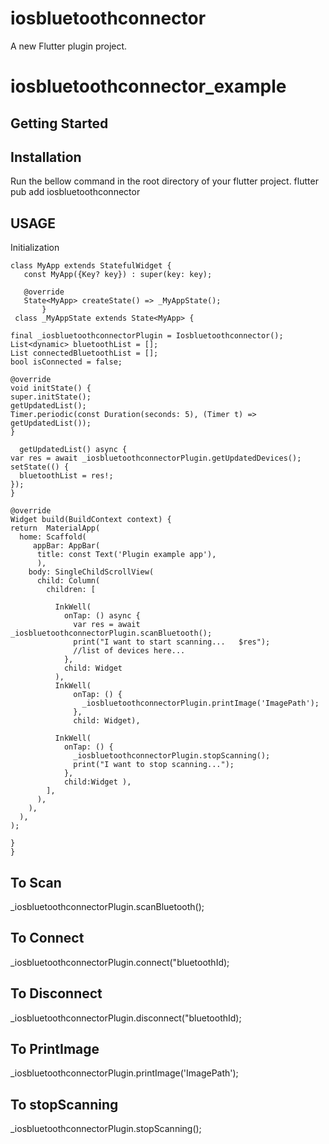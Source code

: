 # iosbluetoothconnector

A new Flutter plugin project.
# iosbluetoothconnector_example


## Getting Started

## Installation
Run the bellow command in the root directory of your flutter project.
flutter pub add iosbluetoothconnector

## USAGE
Initialization

    class MyApp extends StatefulWidget {
       const MyApp({Key? key}) : super(key: key);

       @override
       State<MyApp> createState() => _MyAppState();
           }
     class _MyAppState extends State<MyApp> {

    final _iosbluetoothconnectorPlugin = Iosbluetoothconnector();
    List<dynamic> bluetoothList = [];
    List connectedBluetoothList = [];
    bool isConnected = false;

    @override
    void initState() {
    super.initState();
    getUpdatedList();
    Timer.periodic(const Duration(seconds: 5), (Timer t) => getUpdatedList());
    }

      getUpdatedList() async {
    var res = await _iosbluetoothconnectorPlugin.getUpdatedDevices();
    setState(() {
      bluetoothList = res!;
    });
    }

    @override
    Widget build(BuildContext context) {
    return  MaterialApp(
      home: Scaffold(
         appBar: AppBar(
          title: const Text('Plugin example app'),
          ),
        body: SingleChildScrollView(
          child: Column(
            children: [
            
              InkWell(
                onTap: () async {
                  var res = await _iosbluetoothconnectorPlugin.scanBluetooth();
                  print("I want to start scanning...   $res");
                  //list of devices here...
                },
                child: Widget
              ),
              InkWell(
                  onTap: () {
                    _iosbluetoothconnectorPlugin.printImage('ImagePath');
                  },
                  child: Widget),
            
              InkWell(
                onTap: () {
                  _iosbluetoothconnectorPlugin.stopScanning();
                  print("I want to stop scanning...");
                },
                child:Widget ),
            ],
          ),
        ),
      ),
    );

    }
    }



## To Scan  
_iosbluetoothconnectorPlugin.scanBluetooth();

## To Connect 
 _iosbluetoothconnectorPlugin.connect("bluetoothId);

## To Disconnect 
 _iosbluetoothconnectorPlugin.disconnect("bluetoothId);

## To PrintImage
   _iosbluetoothconnectorPlugin.printImage('ImagePath');

## To stopScanning
   _iosbluetoothconnectorPlugin.stopScanning();



